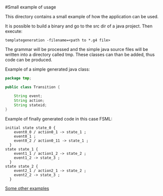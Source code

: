 #Small example of usage

This directory contains a small example of how the application can be used.

It is possible to build a binary and go to the src dir of a java project. Then execute:

    templategeneration -filename=<path to *.g4 file>

The grammar will be processed and the simple java source files will be written into a directory called tmp.
These classes can than be added, thus code can be produced.

Example of a simple generated java class:

```java
package tmp;

public class Transition {

    String event;
    String action;
    String stateid;
}
```

Example of finally generated code in this case FSML:
```
initial state state_0 { 
    event0_0 / action0_1 -> state_1 ; 
    event0_1 ; 
    event0_2 / action0_11 -> state_1 ; 
  } 
state state_1 { 
    event1_1 / action1_2 -> state_2 ; 
    event1_2 -> state_3 ; 
  } 
state state_2 { 
    event2_1 / action2_1 -> state_2 ; 
    event2_2 -> state_3 ; 
  } 
```


[Some other examples](https://github.com/xrayfortytwo/templategeneration/tree/master/doc/example_output)
